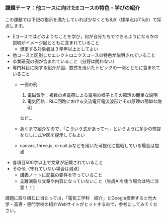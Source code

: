 ### 課題テーマ：他コースに向けたEコースの特色・学びの紹介
この課題では下記の指示を満たしていれば少なくとも8点（標準点は7.5点）で採点します。  
- Eコースではどのようなことを学び，何が自分たちでできるようになるかの説明がイメージ図とともに含まれていること
    - 想定する対象者は３学年以上としてよい
- 他コースと区別したエレクトロニクスコースの特色が説明されていること
- 卒業研究の例が含まれていること（分野は問わない）
- 専門科目に関する紹介が図，数式を用いたトピックの一例とともに含まれていること
    - 一例の例
        1. 電磁気学：複数の点電荷による電場の様子とその原理の簡単な説明
        2. 電気回路：RLC回路における交流電圧電流波形とその原理の簡単な説明

        など...
    - あくまで紹介なので，「こういう式があって～」というように多少の前提をなしに式や図を提示してもよい
    - canvas, three.js, circuit.jsなどを用いた可視化に挑戦している場合は加点
- 各項目500字以上で文章が記載されていること
- その他（守れていない場合は減点）
    - 講義ノートに記載の要件を守っていること
    - 支離滅裂な文章や内容になっていないこと（生成AIを使う場合は特に注意！！）

課題に取り組むに当たっては，「電気工学科　紹介」とGoogle検索すると他大学・高専・専門学校の紹介Webサイトがヒットするので，参考にしてみてください。